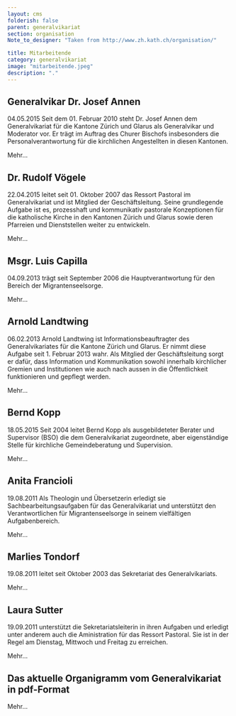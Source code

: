```yaml
---
layout: cms
folderish: false
parent: generalvikariat
section: organisation
Note_to_designer: "Taken from http://www.zh.kath.ch/organisation/"

title: Mitarbeitende
category: generalvikariat
image: "mitarbeitende.jpeg"
description: "."
---
```


## Generalvikar Dr. Josef Annen
04.05.2015
Seit dem 01. Februar 2010 steht Dr. Josef Annen dem Generalvikariat für die Kantone Zürich und Glarus als Generalvikar und Moderator vor. Er trägt im Auftrag des Churer Bischofs insbesonders die Personalverantwortung für die kirchlichen Angestellten in diesen Kantonen.

Mehr…

 
## Dr. Rudolf Vögele
22.04.2015
leitet seit 01. Oktober 2007 das Ressort Pastoral im Generalvikariat und ist Mitglied der Geschäftsleitung. Seine grundlegende Aufgabe ist es, prozesshaft und kommunikativ pastorale Konzeptionen für die katholische Kirche in den Kantonen Zürich und Glarus sowie deren Pfarreien und Dienststellen weiter zu entwickeln.

Mehr…


## Msgr. Luis Capilla
04.09.2013
trägt seit September 2006 die Hauptverantwortung für den Bereich der Migrantenseelsorge.

Mehr…


## Arnold Landtwing
06.02.2013
Arnold Landtwing ist Informationsbeauftragter des Generalvikariates für die Kantone Zürich und Glarus. Er nimmt diese Aufgabe seit 1. Februar 2013 wahr. Als Mitglied der Geschäftsleitung sorgt er dafür, dass Information und Kommunikation sowohl innerhalb kirchlicher Gremien und Institutionen wie auch nach aussen in die Öffentlichkeit funktionieren und gepflegt werden.

Mehr…

 
## Bernd Kopp
18.05.2015
Seit 2004 leitet Bernd Kopp als ausgebildeteter Berater und Supervisor (BSO) die dem Generalvikariat zugeordnete, aber eigenständige Stelle für kirchliche Gemeindeberatung und Supervision.

Mehr…

## Anita Francioli
19.08.2011
Als Theologin und Übersetzerin erledigt sie Sachbearbeitungsaufgaben für das Generalvikariat und unterstützt den Verantwortlichen für Migrantenseelsorge in seinem vielfältigen Aufgabenbereich.

Mehr…

 
## Marlies Tondorf
19.08.2011
leitet seit Oktober 2003 das Sekretariat des Generalvikariats.

Mehr…

 
## Laura Sutter
19.09.2011
unterstützt die Sekretariatsleiterin in ihren Aufgaben und erledigt unter anderem auch die Aministration für das Ressort Pastoral. Sie ist in der Regel am Dienstag, Mittwoch und Freitag zu erreichen.

Mehr…

## Das aktuelle Organigramm vom Generalvikariat in pdf-Format
Mehr…